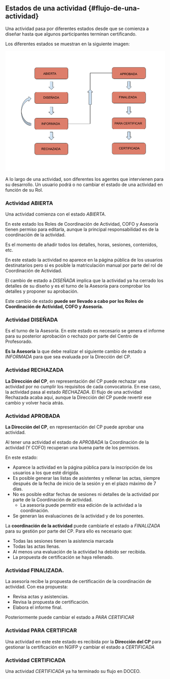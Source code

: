 
<!--{% include "git+https://github.com/catedu/manualdoceo.git/2_actividades/flujo_de_una_actividad.md" %}-->

## Estados de una actividad {#flujo-de-una-actividad}

Una actividad pasa por diferentes estados desde que se comienza a diseñar hasta que algunos participantes terminan certificando.

Los diferentes estados se muestran en la siguiente imagen:

![Flujo de estados de una actividad Formativa](https://raw.githubusercontent.com/catedu/manualdoceo/master/assets/flujo-de-estados.png)

A lo largo de una actividad, son diferentes los agentes que intervienen para su desarrollo. Un usuario podrá o no cambiar el estado de una actividad en función de su Rol.

### Actividad ABIERTA

Una actividad comienza con el estado _ABIERTA_.

En este estado los Roles de Coordinación de Actividad, COFO y Asesoría tienen permiso para editarla, aunque la principal responsabilidad es de la coordinación de la actividad.

Es el momento de añadir todos los detalles, horas, sesiones, contenidos, etc.

En este estado la actividad no aparece en la página pública de los usuarios destinatarios pero si es posible la matriculación manual por parte del rol de Coordinación de Actividad.

El cambio de estado a _DISEÑADA_ implica que la actividad ya ha cerrado los detalles de su diseño y es el turno de la Asesoría para comprobar los detalles y proponer su aprobación.

Este cambio de estado **puede ser llevado a cabo por los Roles de Coordinación de Actividad, COFO y Asesoría.**

### Actividad DISEÑADA

Es el turno de la Asesoría. En este estado es necesario se genera el informe para su posterior aprobación o rechazo por parte del Centro de Profesorado.

**Es la Asesoría** la que debe realizar el siguiente cambio de estado a _INFORMADA_ para que sea evaluada por la Dirección del CP.

### Actividad RECHAZADA

**La Dirección del CP**, en representación del CP puede rechazar una actividad por no cumplir los requisitos de cada convocatoria. En ese caso, la actividad pasa al estado _RECHAZADA_. El flujo de una actividad Rechazada acaba aquí, aunque la Dirección del CP puede revertir ese cambio y volver hacia atrás.

### Actividad APROBADA

**La Dirección del CP**, en representación del CP puede aprobar una actividad.

Al tener una actividad el estado de _APROBADA_ la Coordinación de la actividad (Y COFO) recuperan una buena parte de los permisos.

En este estado:

* Aparece la actividad en la página pública para la inscripción de los usuarios a los que esté dirigida.
* Es posible generar las listas de asistentes y rellenar las actas, siempre después de la fecha de inicio de la sesión y en el plazo máximo de 7 días.
* No es posible editar fechas de sesiones ni detalles de la actividad por parte de la Coordinación de actividad.
    * La asesoría puede permitir esa edición de la actividad a la coordinación.
* Se generan las evaluaciones de la actividad y de los ponentes.

La **coordinación de la actividad** puede cambiarle el estado a _FINALIZADA_ para su gestión por parte del CP. Para ello es necesario que:

* Todas las sesiones tienen la asistencia marcada
* Todas las actas llenas.
* Al menos una evaluación de la actividad ha debido ser recibida. 
* La propuesta de certificación se haya rellenado.

### Actividad FINALIZADA.

La asesoría recibe la propuesta de certificación de la coordinación de actividad. Con esa propuesta:

* Revisa actas y asistencias.
* Revisa la propuesta de certificación.
* Elabora el informe final.

Posteriormente puede cambiar el estado a _PARA CERTIFICAR_

### Actividad PARA CERTIFICAR

Una actividad en este este estado es recibida por la **Dirección del CP** para gestionar la certificación en NGIFP y cambiar el estado a _CERTIFICADA_

### Actividad CERTIFICADA


Una actividad _CERTIFICADA_ ya ha terminado su flujo en DOCEO. 
